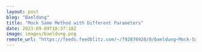 ```yaml
---
layout: post
blog: "Baeldung"
title: "Mock Same Method with Different Parameters"
date: 2023-09-09T18:37:18Z
image: images/baeldung.png
remote_url: "https://feeds.feedblitz.com/~/792876920/0/baeldung~Mock-Same-Method-with-Different-Parameters"
---
```

